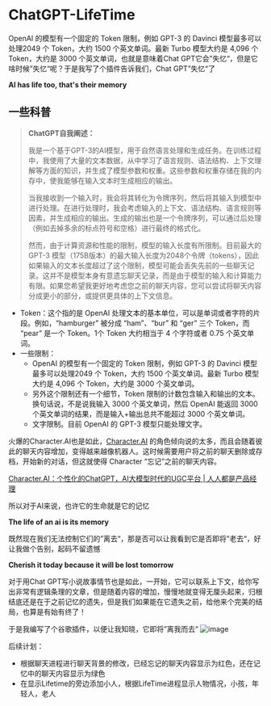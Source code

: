 # ChatGPT-LifeTime
OpenAI 的模型有一个固定的 Token 限制，例如 GPT-3 的 Davinci 模型最多可以处理2049 个 Token，大约 1500 个英文单词。最新 Turbo 模型大约是 4,096 个 Token，大约是 3000 个英文单词，也就是意味着Chat GPT它会”失忆“，但是它啥时候”失忆“呢？于是我写了个插件告诉我们，Chat GPT”失忆“了

**AI has life too, that's their memory**

## 一些科普[](https://learningprompt.wiki/docs/tutorial-insight/AI%20Summary%20%E4%BC%9A%E5%8F%96%E4%BB%A3%E4%BA%BA%E5%B7%A5%20Summary%20%E5%90%97%EF%BC%9F#%E4%B8%80%E4%BA%9B%E7%A7%91%E6%99%AE)

> **ChatGPT自我阐述：**
> 
> 
> 我是一个基于GPT-3的AI模型，用于自然语言处理和生成任务。在训练过程中，我使用了大量的文本数据，从中学习了语言规则、语法结构、上下文理解等方面的知识，并生成了模型参数和权重。这些参数和权重存储在我的内存中，使我能够在输入文本时生成相应的输出。
> 
> 当我接收到一个输入时，我会将其转化为令牌序列，然后将其输入到模型中进行处理。在进行处理时，我会考虑输入的上下文、语法结构、语言规则等因素，并生成相应的输出。生成的输出也是一个令牌序列，可以通过后处理（例如去掉多余的标点符号和空格）进行最终的格式化。
> 
> 然而，由于计算资源和性能的限制，模型的输入长度有所限制。目前最大的 GPT-3 模型（175B版本）的最大输入长度为2048个令牌（tokens），因此如果输入的文本长度超过了这个限制，模型可能会丢失先前的一些聊天记录。这并不是模型本身有意遗忘聊天记录，而是由于模型的输入和计算能力有限。如果您希望我更好地考虑您之前的聊天内容，您可以尝试将聊天内容分成更小的部分，或提供更具体的上下文信息。
> 
- Token：这个指的是 OpenAI 处理文本的基本单位，可以是单词或者字符的片段。例如，“hamburger” 被分成 “ham”、“bur” 和 “ger” 三个 Token，而 “pear” 是一个 Token。1个 Token 大约相当于 4 个字符或者 0.75 个英文单词。
- 一些限制：
    - OpenAI 的模型有一个固定的 Token 限制，例如 GPT-3 的 Davinci 模型最多可以处理2049 个 Token，大约 1500 个英文单词。最新 Turbo 模型大约是 4,096 个 Token，大约是 3000 个英文单词。
    - 另外这个限制还有一个细节，Token 限制的计数包含输入和输出的文本。换句话说，不是说我输入 3000 个英文单词，然后 OpenAI 能返回 3000 个英文单词的结果，而是输入+输出总共不能超过 3000 个英文单词。
    - 文字限制。目前 OpenAI 的 GPT-3 模型只能处理文字。

火爆的Character.AI也是如此，[Character.AI](http://character.ai/) 的角色倾向说的太多，而且会随着彼此的聊天内容增加，变得越来越像机器人。这时候需要用户将之前的聊天删除或存档，开始新的对话，但这就使得 Character “忘记”之前的聊天内容。

[Character.AI：个性化的ChatGPT，AI大模型时代的UGC平台 | 人人都是产品经理](https://www.woshipm.com/ai/5779179.html)

所以对于AI来说，也许它的生命就是它的记忆

**The life of an ai is its memory**

既然现在我们无法控制它们的”离去“，那是否可以让我看到它是否即将”老去“，好让我做个告别，起码不留遗憾

**Cherish it today because it will be lost tomorrow**

对于用Chat GPT写小说故事情节也是如此，一开始，它可以联系上下文，给你写出非常有逻辑条理的文章，但是随着内容的增加，慢慢地就变得无厘头起来，归根结底还是在于之前记忆的遗失，但是我们如果能在它遗失之前，给他来个完美的结局，也算是有始有终了！

于是我编写了个谷歌插件，以便让我知晓，它即将”离我而去“
![image](https://user-images.githubusercontent.com/80014289/229330844-d887b434-f1fc-4683-b393-12b875306217.png)

后续计划：

- 根据聊天进程进行聊天背景的修改，已经忘记的聊天内容显示为红色，还在记忆中的聊天内容显示为绿色
- 在显示Lifetime的旁边添加小人，根据LifeTime进程显示人物情况，小孩，年轻人，老人

